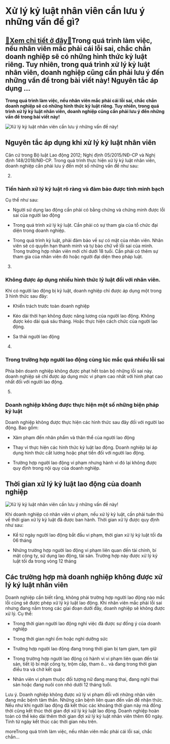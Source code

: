 Xử lý kỷ luật nhân viên cần lưu ý những vấn đề gì?
==================================================

[:gift:Xem chi tiết ở đây:gift:](https://hddtvn.com/xu-ly-ky-luat-nhan-vien-can-luu-y-nhung-van-de-gi/)Trong quá trình làm việc, nếu nhân viên mắc phải cái lỗi sai, chắc chắn doanh nghiệp sẽ có những hình thức kỷ luật riêng. Tuy nhiên, trong quá trình xử lý kỷ luật nhân viên, doanh nghiệp cũng cần phải lưu ý đến những vấn đề trong bài viết này! Nguyên tắc áp dụng …
------------------------------------------------------------------------------------------------------------------------------------------------------------------------------------------------------------------------------------------------------------------------

**Trong quá trình làm việc, nếu nhân viên mắc phải cái lỗi sai, chắc chắn doanh nghiệp sẽ có những hình thức kỷ luật riêng. Tuy nhiên, trong quá trình xử lý kỷ luật nhân viên, doanh nghiệp cũng cần phải lưu ý đến những vấn đề trong bài viết này!**


![Xử lý kỷ luật nhân viên cần lưu ý những vấn đề này!](https://hddtvn.com/wp-content/uploads/2021/01/sa-thai-nhan-vien-theo-luat-getFly-crm.jpg)


Nguyên tắc áp dụng khi xử lý kỷ luật nhân viên
----------------------------------------------


Căn cứ trong Bộ luật Lao động 2012; Nghị định 05/2015/NĐ-CP và Nghị định 148/2018/NĐ-CP. Trong quá trình thực hiện xử lý kỷ luật nhân viên, doanh nghiệp cần phải lưu ý đến một số những vấn đề như sau:




2. 
### Tiến hành xử lý kỷ luật rõ ràng và đảm bảo được tính minh bạch






Cụ thể như sau:




* Người sử dụng lao động cần phải có bằng chứng và chứng minh được lỗi sai của người lao động

* Trong quá trình xử lý kỷ luật. Cần phải có sự tham gia của tổ chức đại diện trong doanh nghiệp.

* Trong quá trình kỳ luật, phải đảm bảo về sự có mặt của nhân viên. Nhân viên sẽ có quyền hạn thanh minh và tự bào chữ về lỗi sai của mình. Trong trường hợp nhân viên mới chỉ dưới 18 tuổi. Cần phải có thêm sự tham gia của nhân viên đó hoặc người đại diện theo pháp luật.





3. 
### Không được áp dụng nhiều hình thức lỷ luật đối với nhân viên.






Khi có người lao động bị kỷ luật, doanh nghiệp chỉ được áp dụng một trong 3 hình thức sau đây:




* Khiển trách trước toàn doanh nghiệp

* Kéo dài thời hạn không được nâng lương của người lao động. Không được kéo dài quá sáu tháng. Hoặc thực hiện cách chức của người lao động.

* Sa thải người lao động





4. 
### Trong trường hợp người lao động cùng lúc mắc quá nhiều lỗi sai






Phía bên doanh nghiệp không được phạt hết toàn bộ những lỗi sai này. doanh nghiệp sẽ chỉ được áp dụng mức vi phạm cao nhất với hình phạt cao nhất đối với người lao động.




5. 
### Doanh nghiệp không được thực hiện một số những biện pháp kỷ luật






Doanh nghiệp không được thực hiện các hình thức sau đây đối với người lao động. Bao gồm:




* Xâm phạm đến nhân phẩm và thân thể của người lao động

* Thay vì thực hiện các hình thức kỷ luật lao động. Doanh nghiệp lại áp dụng hình thức cắt lương hoặc phạt tiền đối với người lao động.

* Trường hợp người lao động vi phạm nhưng hành vi đó lại không được quy định trong nội quy của doanh nghiệp.



Thời gian xử lý kỷ luật lao động của doanh nghiệp
-------------------------------------------------


![Xử lý kỷ luật nhân viên cần lưu ý những vấn đề này!](https://hddtvn.com/wp-content/uploads/2021/01/quy-dinh-ve-ky-luat-sa-thai-nguoi-lao-dong-2.jpg)


Khi doanh nghiệp có nhân viên vi phạm, nếu xử lý kỷ luật, cần phải tuân thủ về thời gian xử lý kỷ luật đã được ban hành. Thời gian xử lý được quy định như sau:




* Kể từ ngày người lao động bắt đầu vi phạm, thời gian xử lý kỷ luật tối đa 06 tháng

* Nhứng trường hợp người lao động vi phạm liên quan đến tài chính, bí mật công ty, sử dụng lao động, tài sản. Trường hợp này được xử lý kỷ luật tối đa trong vòng 12 tháng



Các trường hợp mà doanh nghiệp không được xử lý ký luật nhân viên
-----------------------------------------------------------------


Doanh nghiệp cần biết rằng, không phải trường hợp người lao động nào mắc lỗi cũng sẽ được phép xử lý kỷ luật lao động. Khi nhân viên mắc phải lỗi sai nhưng đang nằm trong các giai đoạn dưới đây, doanh nghiệp sẽ không được xử lý. Cụ thể:




* Trong thời gian người lao động nghỉ việc đã được sự đồng ý của doanh nghiệp

* Trong thời gian nghỉ ốm hoặc nghỉ dưỡng sức

* Trường hợp người lao động đang trong thời gian bị tạm giam, tạm giữ

* Trong trường hợp người lao động có hành vi vi phạm liên quan đến tài sản, tiết lộ bí mật công ty, trộm cắp, tham ô… và đang trong thời gian điều tra và chờ kết quả

* Nhân viên vi phạm thuộc đối tượng nữ đang mang thai, đang nghỉ thai sản hoặc đang nuôi con nhỏ dưới 12 tháng tuổi.



Lưu ý. Doanh nghiệp không được xử lý vi phạm đối với những nhân viên đang mắc bệnh tâm thần. Những căn bệnh liên quan đến vấn đề nhận thức. Nếu như khi người lao động đã kết thúc các khoảng thời gian này mà đồng thời cũng kết thúc thời gian đợi xử lý kỷ luật lao động. Doanh nghiệp hoàn toàn có thể kéo dài thêm thời gian đợi xử lý kỷ luật nhân viên thêm 60 ngày. Tính từ ngày kết thúc các thời gian nêu trên.


moreTrong quá trình làm việc, nếu nhân viên mắc phải cái lỗi sai, chắc chắn…

